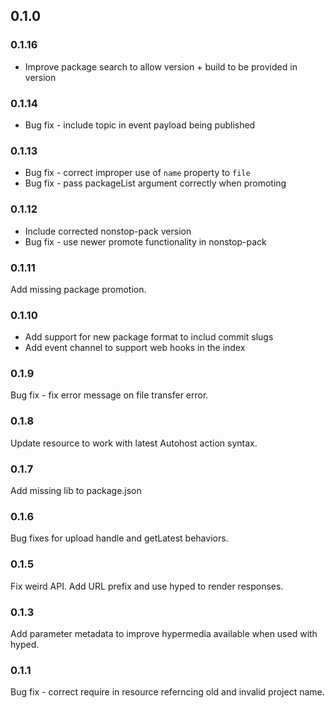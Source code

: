 ## 0.1.0

### 0.1.16
 * Improve package search to allow version + build to be provided in version

### 0.1.14
 * Bug fix - include topic in event payload being published

### 0.1.13
 * Bug fix - correct improper use of `name` property to `file`
 * Bug fix - pass packageList argument correctly when promoting

### 0.1.12
 * Include corrected nonstop-pack version
 * Bug fix - use newer promote functionality in nonstop-pack

### 0.1.11
Add missing package promotion.

### 0.1.10
 * Add support for new package format to includ commit slugs
 * Add event channel to support web hooks in the index

### 0.1.9

Bug fix - fix error message on file transfer error.

### 0.1.8
Update resource to work with latest Autohost action syntax.

### 0.1.7
Add missing lib to package.json

### 0.1.6
Bug fixes for upload handle and getLatest behaviors.

### 0.1.5
Fix weird API. Add URL prefix and use hyped to render responses.

### 0.1.3
Add parameter metadata to improve hypermedia available when used with hyped.

### 0.1.1
Bug fix - correct require in resource referncing old and invalid project name.
